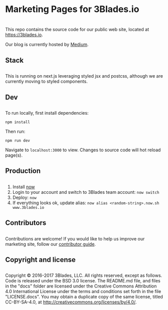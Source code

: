 # Marketing Pages for 3Blades.io
#

This repo contains the source code for our public web site, located at https://3blades.io.

Our blog is currently hosted by [Medium](https://blog.3blades.io).

## Stack
##

This is running on next.js leveraging styled jsx and postcss, although we are currently moving to styled components.

## Dev
##

To run locally, first install dependencies:

    npm install

Then run:

    npm run dev

Navigate to `localhost:3000` to view. Changes to source code will hot reload page(s).

## Production
##

1. Install [now](https://zeit.co/now)
1. Login to your account and switch to 3Blades team account: `now switch`
1. Deploy: `now`
1. If everything looks ok, update alias: `now alias <random-string>.now.sh www.3blades.io`

## Contributors
##

Contributions are welcome! If you would like to help us improve our marketing site, follow our [contributor guide](CONTRIBUTING.md).

## Copyright and license
##

Copyright © 2016-2017 3Blades, LLC. All rights reserved, except as follows. Code
is released under the BSD 3.0 license. The README.md file, and files in the
"docs" folder are licensed under the Creative Commons Attribution 4.0
International License under the terms and conditions set forth in the file
"LICENSE.docs". You may obtain a duplicate copy of the same license, titled
CC-BY-SA-4.0, at http://creativecommons.org/licenses/by/4.0/.

